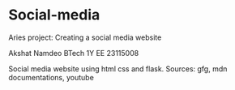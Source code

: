 # Social-media
Aries project: Creating a social media website

Akshat Namdeo 
BTech 1Y EE
23115008

Social media website using html css and flask.
Sources: gfg, mdn documentations, youtube